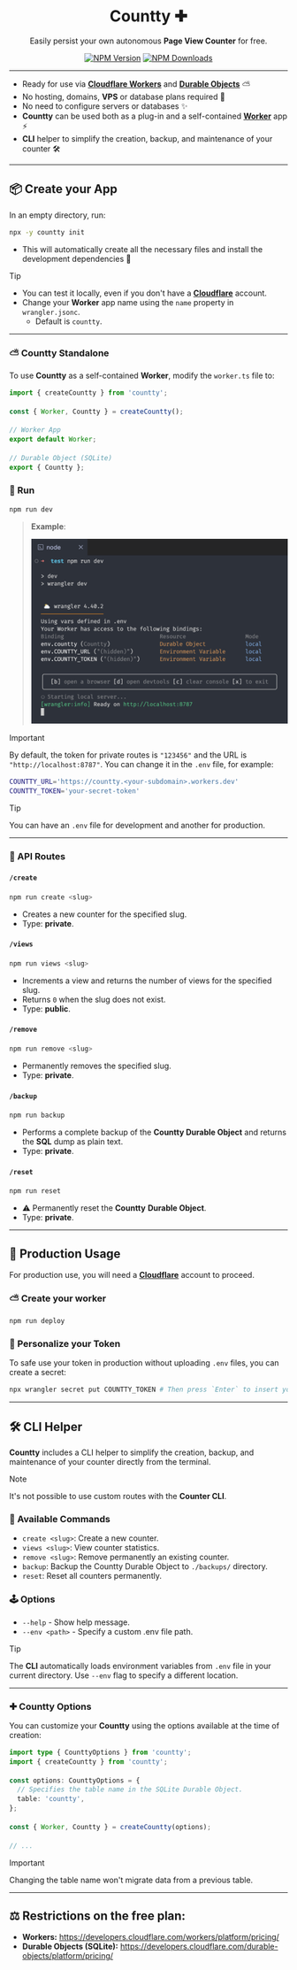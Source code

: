 <div align="center">
  <h1>Countty ✚</h1>
  <p>Easily persist your own autonomous <b>Page View Counter</b> for free.</p>

[![NPM Version](https://img.shields.io/npm/v/countty.svg?label=&color=70a1ff&logo=npm&logoColor=white)](https://www.npmjs.com/package/countty)
[![NPM Downloads](https://img.shields.io/npm/dm/countty.svg?label=&logo=npm&logoColor=white&color=45aaf2)](https://www.npmjs.com/package/countty)

</div>

---

- Ready for use via [**Cloudflare Workers**](https://developers.cloudflare.com/workers/) and [**Durable Objects**](https://developers.cloudflare.com/durable-objects/) ⛅️
- No hosting, domains, **VPS** or database plans required 💸
- No need to configure servers or databases ✨
- **Countty** can be used both as a plug-in and a self-contained [**Worker**](https://developers.cloudflare.com/workers/) app ⚡️
- **CLI** helper to simplify the creation, backup, and maintenance of your counter 🛠️

---

## 📦 Create your App

In an empty directory, run:

```sh
npx -y countty init
```

- This will automatically create all the necessary files and install the development dependencies 💫

> [!TIP]
>
> - You can test it locally, even if you don't have a [**Cloudflare**](https://dash.cloudflare.com/) account.
> - Change your **Worker** app name using the `name` property in `wrangler.jsonc`.
>   - Default is `countty`.

---

### ⛅️ Countty Standalone

To use **Countty** as a self-contained **Worker**, modify the `worker.ts` file to:

```ts
import { createCountty } from 'countty';

const { Worker, Countty } = createCountty();

// Worker App
export default Worker;

// Durable Object (SQLite)
export { Countty };
```

</details>

### 🏁 Run

```sh
npm run dev
```

> **Example**:
>
> <img src="./.github/assets/sample.png" width="480" />

> [!IMPORTANT]
>
> By default, the token for private routes is `"123456"` and the URL is `"http://localhost:8787"`. You can change it in the `.env` file, for example:
>
> ```sh
> COUNTTY_URL='https://countty.<your-subdomain>.workers.dev'
> COUNTTY_TOKEN='your-secret-token'
> ```

> [!TIP]
>
> You can have an `.env` file for development and another for production.

---

### 🔗 API Routes

#### `/create`

```sh
npm run create <slug>
```

- Creates a new counter for the specified slug.
- Type: **private**.

#### `/views`

```sh
npm run views <slug>
```

- Increments a view and returns the number of views for the specified slug.
- Returns `0` when the slug does not exist.
- Type: **public**.

#### `/remove`

```sh
npm run remove <slug>
```

- Permanently removes the specified slug.
- Type: **private**.

#### `/backup`

```sh
npm run backup
```

- Performs a complete backup of the **Countty Durable Object** and returns the **SQL** dump as plain text.
- Type: **private**.

#### `/reset`

```sh
npm run reset
```

- ⚠️ Permanently reset the **Countty** **Durable Object**.
- Type: **private**.

---

## 🔐 Production Usage

For production use, you will need a [**Cloudflare**](https://dash.cloudflare.com/) account to proceed.

### ⛅️ Create your worker

```sh
npm run deploy
```

### 🔑 Personalize your Token

To safe use your token in production without uploading `.env` files, you can create a secret:

```sh
npx wrangler secret put COUNTTY_TOKEN # Then press `Enter` to insert your token
```

---

## 🛠️ CLI Helper

**Countty** includes a CLI helper to simplify the creation, backup, and maintenance of your counter directly from the terminal.

> [!NOTE]
>
> It's not possible to use custom routes with the **Counter CLI**.

### 🧩 Available Commands

- `create <slug>`: Create a new counter.
- `views <slug>`: View counter statistics.
- `remove <slug>`: Remove permanently an existing counter.
- `backup`: Backup the Countty Durable Object to `./backups/` directory.
- `reset`: Reset all counters permanently.

### 🕹️ Options

- `--help` - Show help message.
- `--env <path>` - Specify a custom .env file path.

> [!TIP]
>
> The **CLI** automatically loads environment variables from `.env` file in your current directory. Use `--env` flag to specify a different location.

---

### ✚ Countty Options

You can customize your **Countty** using the options available at the time of creation:

```ts
import type { CounttyOptions } from 'countty';
import { createCountty } from 'countty';

const options: CounttyOptions = {
  // Specifies the table name in the SQLite Durable Object.
  table: 'countty',
};

const { Worker, Countty } = createCountty(options);

// ...
```

> [!IMPORTANT]
>
> Changing the table name won't migrate data from a previous table.

---

## ⚖️ Restrictions on the free plan:

- **Workers:** https://developers.cloudflare.com/workers/platform/pricing/
- **Durable Objects (SQLite):** https://developers.cloudflare.com/durable-objects/platform/pricing/
